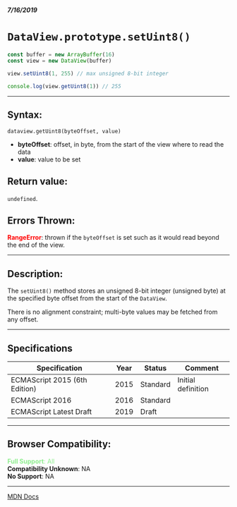 ##### 7/16/2019
# `DataView.prototype.setUint8()`

```js
const buffer = new ArrayBuffer(16)
const view = new DataView(buffer)

view.setUint8(1, 255) // max unsigned 8-bit integer

console.log(view.getUint8(1)) // 255
```

---

## Syntax:
`dataview.getUint8(byteOffset, value)`

* **byteOffset**: offset, in byte, from the start of the view where to read the data
* **value**: value to be set

## Return value:
`undefined`.

## Errors Thrown:
**<span style="color: red">RangeError</span>**: thrown if the `byteOffset` is set such as it would read beyond the end of the view.

---

## Description:
The `setUint8()` method stores an unsigned 8-bit integer (unsigned byte) at the specified byte offset from the start of the `DataView`.

There is no alignment constraint; multi-byte values may be fetched from any offset.

---

## Specifications
| Specification | Year | Status | Comment |
|---|---|---|---|
| ECMAScript 2015 (6th Edition) | 2015 | Standard | Initial definition |
| ECMAScript 2016 | 2016 | Standard |  |
| ECMAScript Latest Draft | 2019 | Draft |  |

---

## Browser Compatibility:
<span style="color: lightgreen">**Full Support**: All</span>  
**Compatibility Unknown**: NA  
**No Support**: NA

---

[MDN Docs](https://developer.mozilla.org/en-US/docs/Web/JavaScript/Reference/Global_Objects/DataView/setUint8)